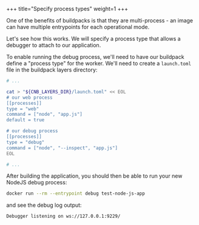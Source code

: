 +++
title="Specify process types"
weight=1
+++

One of the benefits of buildpacks is that they are multi-process - an image can have multiple entrypoints for each operational mode.

<!--more-->

Let's see how this works. We will specify a process type that allows a debugger to attach to our application.

To enable running the debug process, we'll need to have our buildpack define a "process type" for the worker.
We'll need to create a `launch.toml` file in the buildpack layers directory:

```bash
# ...

cat > "${CNB_LAYERS_DIR}/launch.toml" << EOL
# our web process
[[processes]]
type = "web"
command = ["node", "app.js"]
default = true

# our debug process
[[processes]]
type = "debug"
command = ["node", "--inspect", "app.js"]
EOL

# ...
```

After building the application, you should then be able to run your new NodeJS debug process:

```bash
docker run --rm --entrypoint debug test-node-js-app
```

and see the debug log output:

```text
Debugger listening on ws://127.0.0.1:9229/
```
